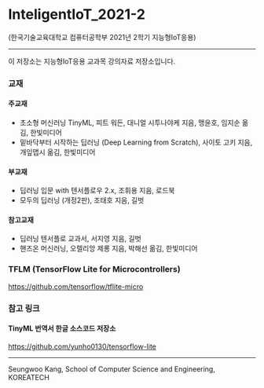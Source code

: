 # InteligentIoT_2021-2
(한국기술교육대학교 컴퓨터공학부 2021년 2학기 지능형IoT응용) 

---
이 저장소는 지능형IoT응용 교과목 강의자료 저장소입니다.

### 교재
#### 주교재
- 초소형 머신러닝 TinyML, 피트 워든, 대니얼 시투나야케 지음, 맹윤호, 임지순 옮김, 한빛미디어
- 밑바닥부터 시작하는 딥러닝 (Deep Learning from Scratch), 사이토 고키 지음, 개잎맵시 옮김, 한빛미디어
#### 부교재
- 딥러닝 입문 with 텐서플로우 2.x, 조휘용 지음, 로드북
- 모두의 딥러닝 (개정2판), 조태호 지음, 길벗
#### 참고교재
- 딥러닝 텐서플로 교과서, 서지영 지음, 길벗
- 핸즈온 머신러닝, 오렐리앙 제롱 지음, 박해선 옮김, 한빛미디어

### TFLM (TensorFlow Lite for Microcontrollers)
https://github.com/tensorflow/tflite-micro

### 참고 링크
#### TinyML 번역서 한글 소스코드 저장소
https://github.com/yunho0130/tensorflow-lite

---
Seungwoo Kang, School of Computer Science and Engineering, KOREATECH
